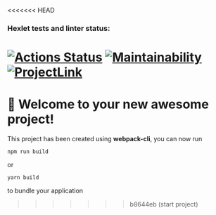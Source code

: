<<<<<<< HEAD
### Hexlet tests and linter status:
[![Actions Status](https://github.com/hakon22/frontend-project-11/workflows/hexlet-check/badge.svg)](https://github.com/hakon22/frontend-project-11/actions)
[![Maintainability](https://api.codeclimate.com/v1/badges/e9974029d9eb3e7be1ee/maintainability)](https://codeclimate.com/github/hakon22/frontend-project-11/maintainability)
[![ProjectLink](https://frontend-project-11-gules.vercel.app/)](https://frontend-project-11-gules.vercel.app/)
=======
# 🚀 Welcome to your new awesome project!

This project has been created using **webpack-cli**, you can now run

```
npm run build
```

or

```
yarn build
```

to bundle your application
>>>>>>> b8644eb (start project)
